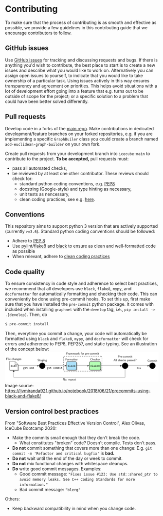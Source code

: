 # Contributing

To make sure that the process of contributing is as smooth and effective as possible, we provide a few guidelines in this contributing guide that we encourage contributors to follow.

## GitHub issues

Use [GitHub issues](https://github.com/icecube/graphnet/issues) for tracking and discussing requests and bugs. If there is anything you'd wish to contribute, the best place to start is to create a new issues and describe what you would like to work on. Alternatively you can assign open issues to yourself, to indicate that you would like to take ownership of a particular task. Using issues actively in this way ensures transparency and agreement on priorities. This helps avoid situations with a lot of development effort going into a feature that e.g. turns out to be outside of scope for the project; or a specific solution to a problem that could have been better solved differently.

## Pull requests

Develop code in a forks of the [main repo](https://github.com/icecube/graphnet). Make contributions in dedicated development/feature branches on your forked repositories, e.g. if you are implementing a specific `GraphBuiler` class you could create a branch named `add-euclidean-graph-builder` on your own fork.

Create pull requests from your development branch into `icecube:main` to contribute to the project. **To be accepted,** pull requests must:
  * pass all automated checks,
  * be reviewed by at least one other contributor. These reviews should check for:
    * standard python coding conventions, e.g. [PEP8](https://www.python.org/dev/peps/pep-0008/)
    * docstring (Google-style) and type hinting as necessary,
    * unit tests as nencessary,
    * clean coding practices, see e.g. [here](https://gist.github.com/wojteklu/73c6914cc446146b8b533c0988cf8d29).

## Conventions

This repository aims to support python 3 version that are actively supported (currently `>=3.6`). Standard python coding conventions should be followed:

* Adhere to [PEP 8](https://www.python.org/dev/peps/pep-0008/)
* Use [pylint](https://www.pylint.org/)/[flake8](https://flake8.pycqa.org/) and [black](https://black.readthedocs.io/) to ensure as clean and well-formatted code as possible
* When relevant, adhere to [clean coding practices](https://gist.github.com/wojteklu/73c6914cc446146b8b533c0988cf8d29)

## Code quality

To ensure consistency in code style and adherence to select best practices, we recommend that all developers use `black`, `flake8`, `mypy`, and `docformatter` for automatically formatting and checking their code. This can conveniently be done using pre-commit hooks. To set this up, first make sure that you have installed the `pre-commit` python package. It comes with included when installing `graphnet` with the `develop` tag, i.e., `pip install -e .[develop]`. Then, do
```bash
$ pre-commit install
```
Then, everytime you commit a change, your code will automatically be formatted using `black` and `flake8`, `mypy`, and `docformatter` will check for errors and adherence to PEP8, PEP257, and static typing. See an illustration of the concept below:
![pre-commit pipeline](./assets/images/precommit_pipeline.png)
Image source: https://ljvmiranda921.github.io/notebook/2018/06/21/precommits-using-black-and-flake8/

## Version control best practices

From "Software Best Practices Effective Version Control", Alex Olivas, IceCube Bootcamp 2020:
* Make the commits small enough that they don't break the code.
    * What constitutes "broken" code? Doesn't compile. Tests don't pass.
* **Do not** commit something that covers more than one change: E.g. `git commit -m 'Refactor and critical bugfix'` is **bad.**
* **Do not** wait until the end of the day or week to commit.
* **Do not** mix functional changes with whitespace cleanups.
* **Do** write good commit messages. Examples:
    * Good commit message: `"Fixes issue #123: Use std::shared_ptr to avoid memory leaks. See C++ Coding Standards for more information."`
    * Bad commit message: `"blerg"`

Others:
* Keep backward compatibility in mind when you change code.